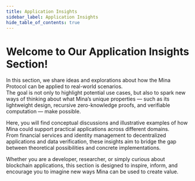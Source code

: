 ```yaml
---
title: Application Insights
sidebar_label: Application Insights
hide_table_of_contents: true
---
```


# Welcome to Our Application Insights Section!  

In this section, we share ideas and explorations about how the Mina Protocol can be applied to real-world scenarios.  
The goal is not only to highlight potential use cases, but also to spark new ways of thinking about what Mina’s unique properties — such as its lightweight design, recursive zero-knowledge proofs, and verifiable computation — make possible.  

Here, you will find conceptual discussions and illustrative examples of how Mina could support practical applications across different domains.  
From financial services and identity management to decentralized applications and data verification, these insights aim to bridge the gap between theoretical possibilities and concrete implementations.  

Whether you are a developer, researcher, or simply curious about blockchain applications, this section is designed to inspire, inform, and encourage you to imagine new ways Mina can be used to create value.  
